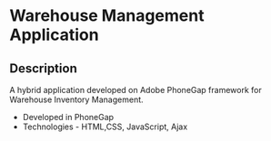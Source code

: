 # Warehouse Management Application
## Description
A hybrid application developed on Adobe PhoneGap framework for Warehouse Inventory Management.

+ Developed in PhoneGap
+ Technologies - HTML,CSS, JavaScript, Ajax 

